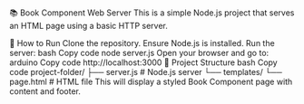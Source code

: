 📚 Book Component Web Server
This is a simple Node.js project that serves an HTML page using a basic HTTP server.

🚀 How to Run
Clone the repository.
Ensure Node.js is installed.
Run the server:
bash
Copy code
node server.js
Open your browser and go to:
arduino
Copy code
http://localhost:3000
📄 Project Structure
bash
Copy code
project-folder/
├── server.js         # Node.js server
└── templates/
    └── page.html     # HTML file
This will display a styled Book Component page with content and footer.
